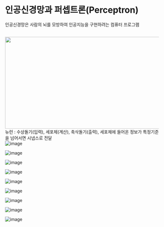 # 인공신경망과 퍼셉트론(Perceptron)

인공신경망은 사람의 뇌를 모방하여 인공지능을 구현하려는 컴퓨터 프로그램   </br></br>


<img src="https://github.com/yuuuuuuuuna/AI/assets/87286063/14f12b3e-1083-44ea-840c-7cfd38ae4ddf" width="600px" height="300px" title="px(픽셀) 크기 설정" alt=""></img></br>
뉴런 : 수상돌기(입력), 세포체(계산), 축삭돌기(출력), 세포체에 들어온 정보가 특정기준을 넘어서면 시냅스로 전달   
![image](https://github.com/yuuuuuuuuna/AI/assets/87286063/756bcb5b-344b-42af-b05e-910c73190f7f)

![image](https://github.com/yuuuuuuuuna/AI/assets/87286063/a94d9517-d5b3-4ae1-8c4e-582eb8563d0c)

![image](https://github.com/yuuuuuuuuna/AI/assets/87286063/eddbeb2d-1128-4383-8b3d-f3e6d72d6ba6)

![image](https://github.com/yuuuuuuuuna/AI/assets/87286063/773ec43d-50e7-4c6e-b1ac-0d483d8739b5)

![image](https://github.com/yuuuuuuuuna/AI/assets/87286063/f73aea79-414c-4f43-b634-704ff290918a)

![image](https://github.com/yuuuuuuuuna/AI/assets/87286063/9cc8a802-0d4f-46db-9c83-e509a3097e9f)

![image](https://github.com/yuuuuuuuuna/AI/assets/87286063/65968e2d-8bcc-4cf6-8df7-1a99e911a9c6)

![image](https://github.com/yuuuuuuuuna/AI/assets/87286063/9b07b97d-a333-4022-bab3-d7a3c1630d4c)

![image](https://github.com/yuuuuuuuuna/AI/assets/87286063/4b1ae40e-e6f3-4bd0-94d7-3f0af4c691b5)
